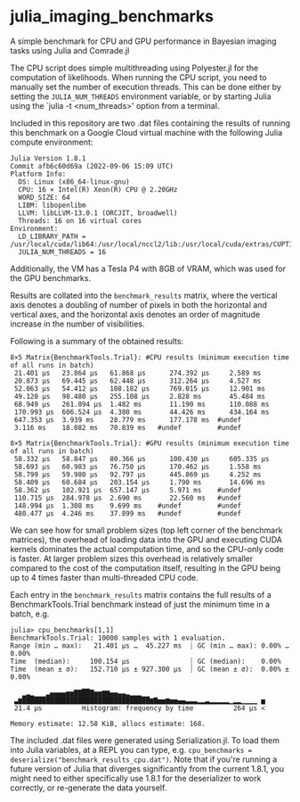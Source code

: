 # julia_imaging_benchmarks
A simple benchmark for CPU and GPU performance in Bayesian imaging tasks using Julia and Comrade.jl

The CPU script does simple multithreading using Polyester.jl for the computation of likelihoods. When running the CPU script, you need to manually set the number of execution threads. This can be done either by setting the `JULIA_NUM_THREADS` environment variable, or by starting Julia using the `julia -t <num_threads>' option from a terminal. 

Included in this repository are two .dat files containing the results of running this benchmark on a Google Cloud virtual machine with the following Julia compute environment:
```
Julia Version 1.8.1
Commit afb6c60d69a (2022-09-06 15:09 UTC)
Platform Info:
  OS: Linux (x86_64-linux-gnu)
  CPU: 16 × Intel(R) Xeon(R) CPU @ 2.20GHz
  WORD_SIZE: 64
  LIBM: libopenlibm
  LLVM: libLLVM-13.0.1 (ORCJIT, broadwell)
  Threads: 16 on 16 virtual cores
Environment:
  LD_LIBRARY_PATH = /usr/local/cuda/lib64:/usr/local/nccl2/lib:/usr/local/cuda/extras/CUPTI/lib64:/usr/local/cuda/lib64:/usr/local/nccl2/lib:/usr/local/cuda/extras/CUPTI/lib64
  JULIA_NUM_THREADS = 16
```

Additionally, the VM has a Tesla P4 with 8GB of VRAM, which was used for the GPU benchmarks.

Results are collated into the `benchmark_results` matrix, where the vertical axis denotes a doubling of number of pixels in both the horizontal and vertical axes, and the horizontal axis denotes an order of magnitude increase in the number of visibilities.

Following is a summary of the obtained results:

```
8×5 Matrix{BenchmarkTools.Trial}: #CPU results (minimum execution time of all runs in batch)
 21.401 μs   23.864 μs   61.868 μs      274.392 μs     2.589 ms
 20.873 μs   69.445 μs   62.448 μs      312.264 μs     4.527 ms
 52.063 μs   54.412 μs   108.182 μs     769.015 μs     12.901 ms
 49.120 μs   98.480 μs   255.108 μs     2.828 ms       45.484 ms
 68.949 μs   261.894 μs  1.482 ms       11.190 ms      110.088 ms
 170.993 μs  606.524 μs  4.380 ms       44.426 ms      434.164 ms
 647.353 μs  3.939 ms    28.779 ms      177.178 ms  #undef
 3.116 ms    18.082 ms   70.839 ms   #undef         #undef

8×5 Matrix{BenchmarkTools.Trial}: #GPU results (minimum execution time of all runs in batch)
 58.332 μs   58.847 μs   80.366 μs      100.430 μs     605.335 μs
 58.693 μs   60.983 μs   76.750 μs      170.462 μs     1.558 ms
 58.799 μs   59.980 μs   92.797 μs      445.869 μs     4.252 ms
 58.409 μs   60.684 μs   203.154 μs     1.790 ms       14.696 ms
 58.362 μs   102.921 μs  657.147 μs     5.971 ms    #undef
 110.715 μs  284.978 μs  2.690 ms       22.560 ms   #undef
 148.994 μs  1.308 ms    9.699 ms    #undef         #undef
 480.477 μs  4.246 ms    37.899 ms   #undef         #undef
 ```
 We can see how for small problem sizes (top left corner of the benchmark matrices), the overhead of loading data into the GPU and executing CUDA kernels dominates the actual computation time, and so the CPU-only code is faster. At larger problem sizes this overhead is relatively smaller compared to the cost of the computation itself, resulting in the GPU being up to 4 times faster than multi-threaded CPU code. 
 
 Each entry in the `benchmark_results` matrix contains the full results of a BenchmarkTools.Trial benchmark instead of just the minimum time in a batch, e.g.
 
 ```
 julia> cpu_benchmarks[1,1]
BenchmarkTools.Trial: 10000 samples with 1 evaluation.
 Range (min … max):   21.401 μs …  45.227 ms  ┊ GC (min … max): 0.00% … 0.00%
 Time  (median):     100.154 μs               ┊ GC (median):    0.00%
 Time  (mean ± σ):   152.710 μs ± 927.300 μs  ┊ GC (mean ± σ):  0.00% ± 0.00%

    ▁▂▁   ▂▄▄▄▄▅▅▇▇██▇▅▅▆▆▄▄▃▃▂▁▁▁                               
  ▃▆████████████████████████████████▆▇▅▅▆▅▅▄▄▃▃▃▂▂▃▂▂▂▂▂▁▂▂▁▁▁▁ ▅
  21.4 μs          Histogram: frequency by time          264 μs <

 Memory estimate: 12.58 KiB, allocs estimate: 168.
 ```
 
 The included .dat files were generated using Serialization.jl. To load them into Julia variables, at a REPL you can type, e.g. `cpu_benchmarks = deserialize("benchmark_results_cpu.dat")`. Note that if you're running a future version of Julia that diverges significantly from the current 1.8.1, you might need to either specifically use 1.8.1 for the deserializer to work correctly, or re-generate the data yourself.
